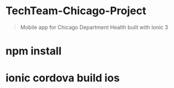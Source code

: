 # TechTeam-Chicago-Project
> Mobile app for Chicago Department Health built with Ionic 3
# npm install
# ionic cordova build ios
